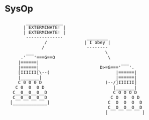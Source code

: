 SysOp
=====
<pre>
        ______________
       | EXTERMINATE! |
       | EXTERMINATE! |
        --------------         ________
               /              | I obey |
              /                --------
        ___                           \
      .'   '===G==O                    \
     |======|                               ___
     |======|                       D>=G==='   '.
     [IIIIII[\--(                         |======|
     |_______|                            |======|
     C 0 0 0 D                        )--/]IIIIII]
    C 0  0  0 D                          |_______|
   C__0__0__0__D                         C O O O D
   C__0__0__0__D                        C O  O  O D
  [_____________]                      C  O  O  O  D
                                       C__O__O__O__D
                                      [_____________]
</pre>